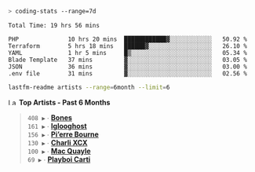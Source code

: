 ```zsh
> coding-stats --range=7d
```

<!--START_SECTION:waka-->

```text
Total Time: 19 hrs 56 mins

PHP              10 hrs 20 mins  ████████████▓░░░░░░░░░░░░   50.92 %
Terraform        5 hrs 18 mins   ██████▓░░░░░░░░░░░░░░░░░░   26.10 %
YAML             1 hr 5 mins     █▒░░░░░░░░░░░░░░░░░░░░░░░   05.34 %
Blade Template   37 mins         ▓░░░░░░░░░░░░░░░░░░░░░░░░   03.05 %
JSON             36 mins         ▓░░░░░░░░░░░░░░░░░░░░░░░░   03.00 %
.env file        31 mins         ▓░░░░░░░░░░░░░░░░░░░░░░░░   02.56 %
```

<!--END_SECTION:waka-->

```zsh
lastfm-readme artists --range=6month --limit=6
```

<!--START_LASTFM_ARTISTS:{"period": "6month", "rows": 6}-->
<a href="https://last.fm" target="_blank"><img src="https://user-images.githubusercontent.com/17434202/215290617-e793598d-d7c9-428f-9975-156db1ba89cc.svg" alt="Last.fm Logo" width="18" height="13"/></a> **Top Artists - Past 6 Months**

> `408 ▶️` ∙ **[Bones](https://www.last.fm/music/Bones)**<br/>
> `161 ▶️` ∙ **[Iglooghost](https://www.last.fm/music/Iglooghost)**<br/>
> `156 ▶️` ∙ **[Pi’erre Bourne](https://www.last.fm/music/Pi%E2%80%99erre+Bourne)**<br/>
> `130 ▶️` ∙ **[Charli XCX](https://www.last.fm/music/Charli+XCX)**<br/>
> `100 ▶️` ∙ **[Mac Quayle](https://www.last.fm/music/Mac+Quayle)**<br/>
> `69 ▶️` ∙ **[Playboi Carti](https://www.last.fm/music/Playboi+Carti)**<br/>
<!--END_LASTFM_ARTISTS-->
